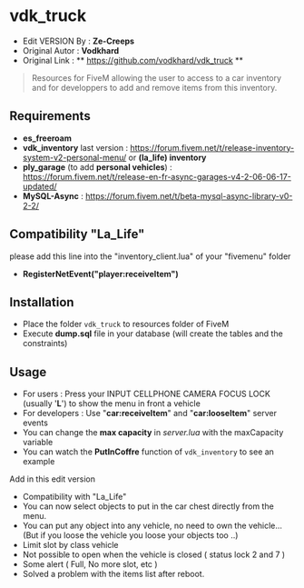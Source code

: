 # vdk_truck

- Edit VERSION By : **Ze-Creeps**
- Original Autor : **Vodkhard**
- Original Link : ** https://github.com/vodkhard/vdk_truck **

> Resources for FiveM allowing the user to access to a car inventory and for developpers to add and remove items from this inventory.

## Requirements

- **es_freeroam**
- **vdk_inventory** last version : https://forum.fivem.net/t/release-inventory-system-v2-personal-menu/
or **(la_life) inventory**
- **ply_garage** (to add **personal vehicles**) : https://forum.fivem.net/t/release-en-fr-async-garages-v4-2-06-06-17-updated/
- **MySQL-Async** : https://forum.fivem.net/t/beta-mysql-async-library-v0-2-2/

## Compatibility "La_Life"
please add this line into the "inventory_client.lua" of your "fivemenu" folder
- **RegisterNetEvent("player:receiveItem")**

## Installation

- Place the folder `vdk_truck` to resources folder of FiveM
- Execute **dump.sql** file in your database (will create the tables and the constraints)

## Usage

- For users : Press your  INPUT CELLPHONE CAMERA FOCUS LOCK (usually '**L**') to show the menu in front a vehicle
- For developers : Use "**car:receiveItem**" and "**car:looseItem**" server events
- You can change the **max capacity** in _server.lua_ with the maxCapacity variable
- You can watch the **PutInCoffre** function of `vdk_inventory` to see an example

Add in this edit version
- Compatibility with "La_Life" 
- You can now select objects to put in the car chest directly from the menu.
- You can put any object into any vehicle, no need to own the vehicle... (But if you loose the vehicle you loose your objects too ..)
- Limit slot by class vehicle
- Not possible to open when the vehicle is closed ( status lock 2 and 7 )
- Some alert ( Full, No more slot, etc )
- Solved a problem with the items list after reboot.
